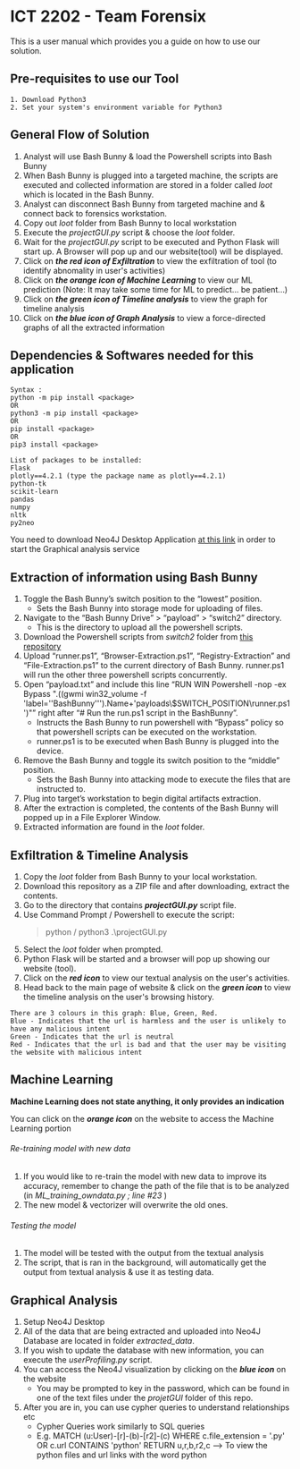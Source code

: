 # ICT 2202 - Team Forensix

This is a user manual which provides you a guide on how to use our solution. 

## Pre-requisites to use our Tool
```
1. Download Python3
2. Set your system's environment variable for Python3
```

## General Flow of Solution
1. Analyst will use Bash Bunny & load the Powershell scripts into Bash Bunny
2. When Bash Bunny is plugged into a targeted machine, the scripts are executed and collected information are stored in a folder called *loot* which is located in the Bash Bunny.
3. Analyst can disconnect Bash Bunny from targeted machine and & connect back to forensics workstation. 
4. Copy out *loot* folder from Bash Bunny to local workstation
5. Execute the *projectGUI.py* script & choose the *loot* folder.
6. Wait for the *projectGUI.py* script to be executed and Python Flask will start up. A Browser will pop up and our website(tool) will be displayed. 
7. Click on ***the red icon of Exfiltration*** to view the exfiltration of tool (to identify abnomality in user's activities)
8. Click on ***the orange icon of Machine Learning*** to view our ML prediction (Note: It may take some time for ML to predict... be patient...)
9. Click on ***the green icon of Timeline analysis*** to view the graph for timeline analysis
10. Click on ***the blue icon of Graph Analysis*** to view a force-directed graphs of all the extracted information 

## Dependencies & Softwares needed for this application
```
Syntax : 
python -m pip install <package> 
OR
python3 -m pip install <package>
OR
pip install <package>
OR
pip3 install <package>

List of packages to be installed:
Flask
plotly==4.2.1 (type the package name as plotly==4.2.1)
python-tk
scikit-learn
pandas
numpy
nltk
py2neo
```
You need to download Neo4J Desktop Application [at this link](https://neo4j.com/developer/neo4j-desktop/) in order to start the Graphical analysis service


## Extraction of information using Bash Bunny
1. Toggle the Bash Bunny’s switch position to the “lowest” position.
    - Sets the Bash Bunny into storage mode for uploading of files.
2. Navigate to the “Bash Bunny Drive” > “payload” > “switch2” directory.
    - This is the directory to upload all the powershell scripts.
3. Download the Powershell scripts from *switch2* folder from [this repository](https://github.com/wanitaqing/forensix-2202)
4. Upload “runner.ps1”, “Browser-Extraction.ps1”, “Registry-Extraction” and “File-Extraction.ps1” to the current directory of Bash Bunny.
runner.ps1 will run the other three powershell scripts concurrently.
5. Open “payload.txt” and include this line “RUN WIN Powershell -nop -ex Bypass ".((gwmi win32_volume -f 'label=''BashBunny''').Name+'payloads\\$SWITCH_POSITION\runner.ps1')"” right after “# Run the run.ps1 script in the BashBunny”.
    - Instructs the Bash Bunny to run powershell with “Bypass” policy so that powershell scripts can be executed on the workstation.
    - runner.ps1 is to be executed when Bash Bunny is plugged into the device.
6. Remove the Bash Bunny and toggle its switch position to the “middle” position.
    - Sets the Bash Bunny into attacking mode to execute the files that are instructed to.
7. Plug into target’s workstation to begin digital artifacts extraction.
8. After the extraction is completed, the contents of the Bash Bunny will popped up in a File Explorer Window.
9. Extracted information are found in the *loot* folder.

## Exfiltration & Timeline Analysis
1. Copy the *loot* folder from Bash Bunny to your local workstation.
2. Download this repository as a ZIP file and after downloading, extract the contents.
3. Go to the directory that contains ***projectGUI.py*** script file.
4. Use Command Prompt / Powershell to execute the script:
    > python / python3 .\projectGUI.py
5. Select the *loot* folder when prompted.
6. Python Flask will be started and a browser will pop up showing our website (tool).
7. Click on the ***red icon*** to view our textual analysis on the user's activities. 
8. Head back to the main page of website & click on the ***green icon*** to view the timeline analysis on the user's browsing history. 
```
There are 3 colours in this graph: Blue, Green, Red.
Blue - Indicates that the url is harmless and the user is unlikely to have any malicious intent
Green - Indicates that the url is neutral
Red - Indicates that the url is bad and that the user may be visiting the website with malicious intent
```
## Machine Learning
__Machine Learning does not state anything, it only provides an indication__

You can click on the ***orange icon*** on the website to access the Machine Learning portion
###### Re-training model with new data
1. If you would like to re-train the model with new data to improve its accuracy, remember to change the path of the file that is to be analyzed (in *ML_training_owndata.py ; line #23* )
2. The new model & vectorizer will overwrite the old ones.

###### Testing the model
1. The model will be tested with the output from the textual analysis
2. The script, that is ran in the background, will automatically get the output from textual analysis & use it as testing data.

## Graphical Analysis
1. Setup Neo4J Desktop
2. All of the data that are being extracted and uploaded into Neo4J Database are located in folder *extracted_data*.
3. If you wish to update the database with new information, you can execute the *userProfiling.py* script.
4. You can access the Neo4J visualization by clicking on the ***blue icon*** on the website
    - You may be prompted to key in the password, which can be found in one of the text files under the *projetGUI* folder of this repo. 
5. After you are in, you can use cypher queries to understand relationships etc
    - Cypher Queries work similarly to SQL queries
    - E.g.  MATCH (u:User)-[r]-(b)-[r2]-(c) WHERE c.file_extension = '.py' OR c.url CONTAINS 'python' RETURN u,r,b,r2,c --> To view the python files and url links with the word python
